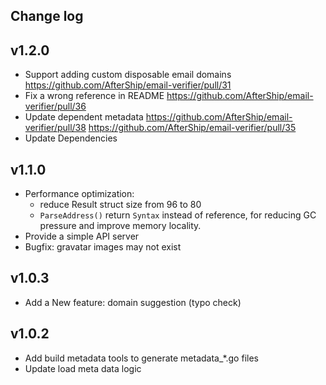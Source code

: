 ## Change log

v1.2.0
----------
* Support adding custom disposable email domains https://github.com/AfterShip/email-verifier/pull/31
* Fix a wrong reference in README https://github.com/AfterShip/email-verifier/pull/36
* Update dependent metadata  https://github.com/AfterShip/email-verifier/pull/38 https://github.com/AfterShip/email-verifier/pull/35
* Update Dependencies

v1.1.0
----------
* Performance optimization:
    * reduce Result struct size from 96 to 80
    * `ParseAddress()` return `Syntax` instead of reference, for reducing GC pressure and improve memory locality.
* Provide a simple API server
* Bugfix: gravatar images may not exist

v1.0.3
----------
* Add a New feature: domain suggestion (typo check)

v1.0.2
----------
* Add build metadata tools to generate metadata_*.go files 
* Update load meta data logic
